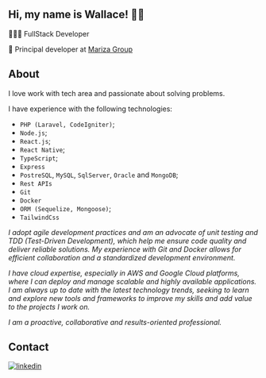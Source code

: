 ## Hi, my name is Wallace! 👋🏻

👨🏻‍💻 FullStack Developer

💼 Principal developer at [Mariza Group](https://marizafoods.com.br/)

## About
I love work with tech area and passionate about solving problems.

I have experience with the following technologies:

* `PHP (Laravel, CodeIgniter)`;
* `Node.js`;
* `React.js`;
* `React Native`;
* `TypeScript`;
* `Express`
* `PostreSQL`, `MySQL`, `SqlServer`, `Oracle` and `MongoDB`;
* `Rest APIs`
* `Git`
* `Docker`
* `ORM (Sequelize, Mongoose)`;
* `TailwindCss`

*I adopt agile development practices and am an advocate of unit testing and TDD (Test-Driven Development), which help me ensure code quality and deliver reliable solutions. My experience with Git and Docker allows for efficient collaboration and a standardized development environment.*

*I have cloud expertise, especially in AWS and Google Cloud platforms, where I can deploy and manage scalable and highly available applications. I am always up to date with the latest technology trends, seeking to learn and explore new tools and frameworks to improve my skills and add value to the projects I work on.*

*I am a proactive, collaborative and results-oriented professional.*

## Contact
[![linkedin](https://img.shields.io/badge/linkedin-0A66C2?style=for-the-badge&logo=linkedin&logoColor=white)](https://br.linkedin.com/in/wallacefrota-dev)
